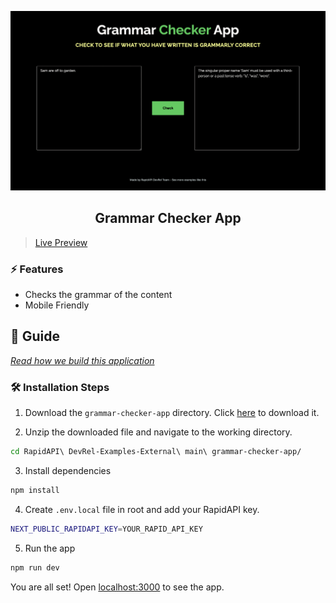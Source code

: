 ![cover](assets/cover.png)

<div align="center">
	<h2>Grammar Checker App</h2>
</div>

> [Live Preview](https://rapidapi-example-grammar-checker-app.vercel.app/)

### ⚡️ Features

- Checks the grammar of the content
- Mobile Friendly

## 📖 Guide

[*Read how we build this application*](https://rapidapi.com/guides/build-grammar-checker-app)

### 🛠️ Installation Steps

1. Download the `grammar-checker-app` directory. Click [here](https://download-directory.github.io/?url=https://github.com/RapidAPI/DevRel-Examples-External/tree/main/grammar-checker-app) to download it.

2. Unzip the downloaded file and navigate to the working directory.

```bash
cd RapidAPI\ DevRel-Examples-External\ main\ grammar-checker-app/
```

3. Install dependencies

```bash
npm install
```

4. Create `.env.local` file in root and add your RapidAPI key.

```bash
NEXT_PUBLIC_RAPIDAPI_KEY=YOUR_RAPID_API_KEY
```

5. Run the app

```bash
npm run dev
```

You are all set! Open [localhost:3000](http://localhost:3000/) to see the app.

